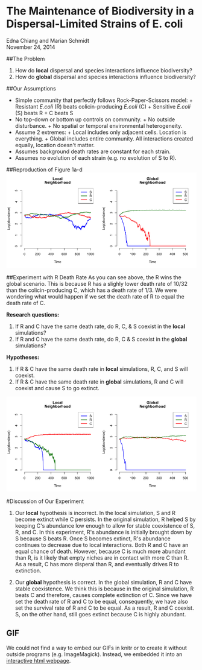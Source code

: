 # The Maintenance of Biodiversity in a Dispersal-Limited Strains of E. coli
Edna Chiang and Marian Schmidt  
November 24, 2014  


##The Problem
1. How do **local** dispersal and species interactions influence biodiversity? 
2. How do **global** dispersal and species interactions influence biodiversity?


##Our Assumptions
* Simple community that perfectly follows Rock-Paper-Scissors model:
      + Resistant *E.coli* (R) beats colicin-producing *E.coli* (C)
      + Sensitive *E.coli* (S) beats R 
      + C beats S 
* No top-down or bottom up controls on community.
      + No outside disturbance.
      + No spatial or temporal environmental heterogeneity.
* Assume 2 extremes:
      + Local includes only adjacent cells.  Location is everything.
      + Global includes entire community.  All interactions created equally, location doesn't matter.
* Assumes background death rates are constant for each strain.
* Assumes no evolution of each strain (e.g. no evolution of S to R).


##Reproduction of Figure 1a-d
![plot of chunk unnamed-chunk-1](./assignment05_files/figure-html/unnamed-chunk-1.png) 





##Experiment with R Death Rate 
As you can see above, the R wins the global scenario.  This is because R has a slighly lower death rate of 10/32 than the colicin-producing C, which has a death rate of 1/3.  We were wondering what would happen if we set the death rate of R to equal the death rate of C.

**Research questions:**  
1.  If R and C have the same death rate, do R, C, & S coexist in the **local** simulations?  
2.  If R and C have the same death rate, do R, C & S coexist in the **global** simulations?  

**Hypotheses:**   
1.  If R & C have the same death rate in **local** simulations, R, C, and S will coexist.  
2.  If R & C have the same death rate in **global** simulations, R and C will coexist and cause S to go extinct.   


![plot of chunk unnamed-chunk-2](./assignment05_files/figure-html/unnamed-chunk-2.png) 


#Discussion of Our Experiment
1. Our **local** hypothesis is incorrect. In the local simulation, S and R become extinct while C persists. In the original simulation, R helped S by keeping C's abundance low enough to allow for stable coexistence of S, R, and C. In this experiment, R's abundance is initially brought down by S because S beats R. Once S becomes extinct, R's abundance continues to decrease due to local interactions. Both R and C have an equal chance of death. However, because C is much more abundant than R, is it likely that empty niches are in contact with more C than R. As a result, C has more disperal than R, and eventually drives R to extinction.

2. Our **global** hypothesis is correct. In the global simulation, R and C have stable coexistence.  We think this is because in the original simulation, R beats C and therefore, causes complete extinction of C.  Since we have set the death rate of R and C to be equal, consequently, we have also set the survival rate of R and C to be equal.  As a result, R and C coexist.  S, on the other hand, still goes extinct because C is highly abundant. 



## GIF
We could not find a way to embed our GIFs in knitr or to create it without outside programs (e.g. ImageMagick).  Instead, we embedded it into an [interactive html webpage](https://cdn.rawgit.com/chianged/assignment05/master/GIF_related_files/GIFwebpage.html).




